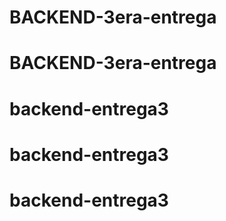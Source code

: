 # BACKEND-3era-entrega
# BACKEND-3era-entrega
# backend-entrega3
# backend-entrega3
# backend-entrega3
